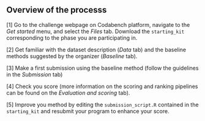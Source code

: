 ## Overview of the processs

[1] Go to the challenge webpage on Codabench platform, navigate to the *Get started* menu, and select the *Files* tab. Download the `starting_kit` corresponding to the phase you are participating in.

[2] Get familiar with the dataset description (*Data* tab) and the baseline methods suggested by the organizer (*Baseline* tab).

[3] Make a first submission using the baseline method (follow the guidelines in the *Submission* tab)

[4] Check you score (more information on the scoring and ranking pipelines can be found on the *Evaluation and scoring* tab).

[5] Improve you method by editing the `submission_script.R` contained in the `starting_kit` and resubmit your program to enhance your score.


